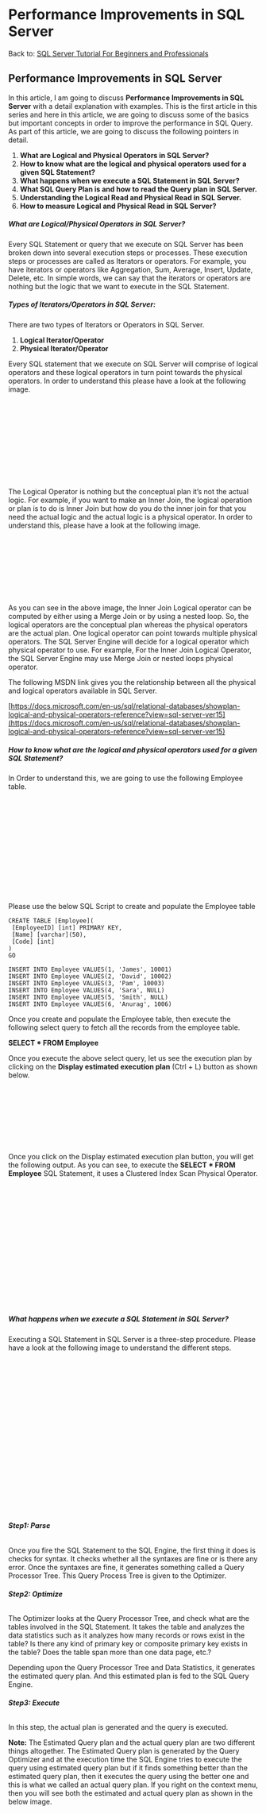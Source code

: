 # Performance Improvements in SQL Server

Back to: [SQL Server Tutorial For Beginners and Professionals](https://dotnettutorials.net/course/ms-sql-server/)

## **Performance Improvements in SQL Server**

In this article, I am going to discuss **Performance Improvements in SQL Server** with a detail explanation with examples. This is the first article in this series and here in this article, we are going to discuss some of the basics but important concepts in order to improve the performance in SQL Query. As part of this article, we are going to discuss the following pointers in detail.

1. **What are Logical and Physical Operators in SQL Server?**
2. **How to know what are the logical and physical operators used for a given SQL Statement?**
3. **What happens when we execute a SQL Statement in SQL Server?**
4. **What SQL Query Plan is and how to read the Query plan in SQL Server.**
5. **Understanding the Logical Read and Physical Read in SQL Server.**
6. **How to measure Logical and Physical Read in SQL Server?**

##### **What are Logical/Physical Operators in SQL Server?**

Every SQL Statement or query that we execute on SQL Server has been broken down into several execution steps or processes. These execution steps or processes are called as Iterators or operators. For example, you have iterators or operators like Aggregation, Sum, Average, Insert, Update, Delete, etc. In simple words, we can say that the iterators or operators are nothing but the logic that we want to execute in the SQL Statement.

##### **Types of Iterators/Operators in SQL Server:**

There are two types of Iterators or Operators in SQL Server.

1. **Logical Iterator/Operator**
2. **Physical Iterator/Operator**

Every SQL statement that we execute on SQL Server will comprise of logical operators and these logical operators in turn point towards the physical operators. In order to understand this please have a look at the following image.

![What are Logical/Physical Operators in SQL Server](data:image/svg+xml,%3Csvg%20xmlns=%22http://www.w3.org/2000/svg%22%20width=%22592%22%20height=%22190%22%3E%3C/svg%3E "What are Logical/Physical Operators in SQL Server")

The Logical Operator is nothing but the conceptual plan it’s not the actual logic. For example, if you want to make an Inner Join, the logical operation or plan is to do is Inner Join but how do you do the inner join for that you need the actual logic and the actual logic is a physical operator. In order to understand this, please have a look at the following image.

![SQL Server Performance Improvements Examples](data:image/svg+xml,%3Csvg%20xmlns=%22http://www.w3.org/2000/svg%22%20width=%22468%22%20height=%22121%22%3E%3C/svg%3E "SQL Server Performance Improvements Examples")

As you can see in the above image, the Inner Join Logical operator can be computed by either using a Merge Join or by using a nested loop. So, the logical operators are the conceptual plan whereas the physical operators are the actual plan. One logical operator can point towards multiple physical operators. The SQL Server Engine will decide for a logical operator which physical operator to use. For example, For the Inner Join Logical Operator, the SQL Server Engine may use Merge Join or nested loops physical operator.

The following MSDN link gives you the relationship between all the physical and logical operators available in SQL Server.

[https://docs.microsoft.com/en-us/sql/relational-databases/showplan-logical-and-physical-operators-reference?view=sql-server-ver15](https://docs.microsoft.com/en-us/sql/relational-databases/showplan-logical-and-physical-operators-reference?view=sql-server-ver15)

##### **How to know what are the logical and physical operators used for a given SQL Statement?**

In Order to understand this, we are going to use the following Employee table.

![SQL Server Performance Improvements Examples](data:image/svg+xml,%3Csvg%20xmlns=%22http://www.w3.org/2000/svg%22%20width=%22314%22%20height=%22196%22%3E%3C/svg%3E "SQL Server Performance Improvements Examples")

Please use the below SQL Script to create and populate the Employee table

```
CREATE TABLE [Employee](
 [EmployeeID] [int] PRIMARY KEY,
 [Name] [varchar](50),
 [Code] [int]
)
GO

INSERT INTO Employee VALUES(1, 'James', 10001)
INSERT INTO Employee VALUES(2, 'David', 10002)
INSERT INTO Employee VALUES(3, 'Pam', 10003)
INSERT INTO Employee VALUES(4, 'Sara', NULL)
INSERT INTO Employee VALUES(5, 'Smith', NULL)
INSERT INTO Employee VALUES(6, 'Anurag', 1006)
```

Once you create and populate the Employee table, then execute the following select query to fetch all the records from the employee table.

**SELECT \* FROM Employee**

Once you execute the above select query, let us see the execution plan by clicking on the **Display estimated execution plan** (Ctrl + L) button as shown below.

![Display estimated execution plan in SQL Server](data:image/svg+xml,%3Csvg%20xmlns=%22http://www.w3.org/2000/svg%22%20width=%22670%22%20height=%22157%22%3E%3C/svg%3E "Display estimated execution plan in SQL Server")

Once you click on the Display estimated execution plan button, you will get the following output. As you can see, to execute the **SELECT \* FROM Employee** SQL Statement, it uses a Clustered Index Scan Physical Operator.

![Performance Improvements Examples SQL Server](data:image/svg+xml,%3Csvg%20xmlns=%22http://www.w3.org/2000/svg%22%20width=%22562%22%20height=%22271%22%3E%3C/svg%3E "Performance Improvements Examples SQL Server")

##### **What happens when we execute a SQL Statement in SQL Server?**

Executing a SQL Statement in SQL Server is a three-step procedure. Please have a look at the following image to understand the different steps.

![What happens when we execute a SQL Statement in SQL Server?](data:image/svg+xml,%3Csvg%20xmlns=%22http://www.w3.org/2000/svg%22%20width=%22626%22%20height=%22383%22%3E%3C/svg%3E "What happens when we execute a SQL Statement in SQL Server?")

###### **Step1: Parse**

Once you fire the SQL Statement to the SQL Engine, the first thing it does is checks for syntax. It checks whether all the syntaxes are fine or is there any error. Once the syntaxes are fine, it generates something called a Query Processor Tree. This Query Process Tree is given to the Optimizer.

###### **Step2: Optimize**

The Optimizer looks at the Query Processor Tree, and check what are the tables involved in the SQL Statement. It takes the table and analyzes the data statistics such as it analyzes how many records or rows exist in the table? Is there any kind of primary key or composite primary key exists in the table? Does the table span more than one data page, etc.?

Depending upon the Query Processor Tree and Data Statistics, it generates the estimated query plan. And this estimated plan is fed to the SQL Query Engine.

###### **Step3: Execute**

In this step, the actual plan is generated and the query is executed. 

**Note:** The Estimated Query plan and the actual query plan are two different things altogether. The Estimated Query plan is generated by the Query Optimizer and at the execution time the SQL Engine tries to execute the query using estimated query plan but if it finds something better than the estimated query plan, then it executes the query using the better one and this is what we called an actual query plan. If you right on the context menu, then you will see both the estimated and actual query plan as shown in the below image.

![Estimated Query plan and the actual query plan in SQL Server](data:image/svg+xml,%3Csvg%20xmlns=%22http://www.w3.org/2000/svg%22%20width=%22666%22%20height=%22549%22%3E%3C/svg%3E "Estimated Query plan and the actual query plan in SQL Server")

##### **Physical Read vs Logical Read in SQL Server:**

Two more important concepts we need to understand in order to improve the performance of the SQL query. They are Physical Read and Logical Read.

When we fire the SQL Statements first time, it actually fires on the actual database i.e. the physical database. SQL Server allocates some kind of memory for SQL cache. The records which have been query, again and again, those records are stored on the SQL Cache. Initially, when we fire a SQL statement, there is a physical read and the data or records stored in the SQL cache and hence when we fire the same SQL statement again, it will try to read the records from the SQL Cache as shown in the below image.

![Physical Read vs Logical Read in SQL Server](data:image/svg+xml,%3Csvg%20xmlns=%22http://www.w3.org/2000/svg%22%20width=%22668%22%20height=%22260%22%3E%3C/svg%3E "Physical Read vs Logical Read in SQL Server")

So, whenever the data is read from the actual physical file, then it is called as Physical read. On the other hand, whenever the data is read from the SQL Cache, it is called Logical Read.

##### **How to measure Logical and Physical Read in SQL Server?**

In order to measure the Physical and Logical read in SQL Server, we need to use **Set Statistics IO ON** as shown below.

![How to measure Logical and Physical Read in SQL Server?](data:image/svg+xml,%3Csvg%20xmlns=%22http://www.w3.org/2000/svg%22%20width=%22648%22%20height=%22120%22%3E%3C/svg%3E "How to measure Logical and Physical Read in SQL Server?")

Let see the Logical and Physical read for **SELECT \* FROM Employee** SQL Statement. So, please execute the below query.

**SET STATISTICS IO ON**
**SELECT \* FROM Employee**

Once you execute the above two statement, then open the message which shows right to the Results window as shown below.

![Performance Improvements Examples SQL Server](data:image/svg+xml,%3Csvg%20xmlns=%22http://www.w3.org/2000/svg%22%20width=%221265%22%20height=%22119%22%3E%3C/svg%3E "Performance Improvements Examples SQL Server")

As you can see, there are two logical reads and 0 physical reads. This SQL Statement may be cached and this is the reason why you are seeing the Physical read as 0. If you want to see the physical read, then, restart your database and definitely you will see the physical read.

In the next article, I am going to discuss [**how to improve the table scan performance using a unique key**](https://dotnettutorials.net/lesson/performance-improvement-using-unique-keys/) in SQL Server. Here, in this article, I try to explain some of the basic concepts to understand the performance improvements in SQL Server with example. I hope you enjoy this Performance Improvements in SQL Server with Examples article.

[![dotnettutorials 1280x720](data:image/svg+xml,%3Csvg%20xmlns=%22http://www.w3.org/2000/svg%22%20width=%221280%22%20height=%22720%22%3E%3C/svg%3E)](https://dotnettutorials.net/pranaya-rout/)

[Dot Net Tutorials](https://dotnettutorials.net/pranaya-rout/)

**About the Author: Pranaya Rout**

Pranaya Rout has published more than 3,000 articles in his 11-year career. Pranaya Rout has very good experience with Microsoft Technologies, Including C#, VB, ASP.NET MVC, ASP.NET Web API, EF, EF Core, ADO.NET, LINQ, SQL Server, MYSQL, Oracle, ASP.NET Core, Cloud Computing, Microservices, Design Patterns and still learning new technologies.

https://www.facebook.com/tutorialsdotnet/http://www.linkedin.com/in/pranaya-routhttps://twitter.com/RoutPranayahttps://www.youtube.com/@DotNetTutorialshttps://wa.me/917021801173https://t.me/dotnettutorials

[Previous Lesson
Reverse PIVOT Table in SQL Server
Lesson 8 within section Advanced Concepts.](https://dotnettutorials.net/lesson/reverse-pivot-table-sql-server/)

[Next Lesson
Performance Improvement using Unique Keys
Lesson 2 within section Performance Improvements in SQL Server Query.](https://dotnettutorials.net/lesson/performance-improvement-using-unique-keys/)

### Leave a Reply [Cancel reply](/lesson/performance-improvements-sql-server/#respond)

Your email address will not be published. Required fields are marked \*

Comment \* 

Name\*

Email\*

Website

---